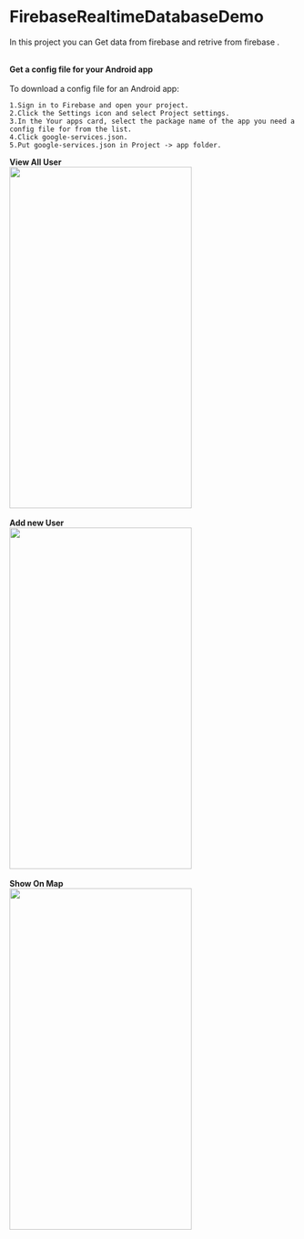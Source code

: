 # FirebaseRealtimeDatabaseDemo

In this project you can Get data from firebase and retrive from firebase .</br></br>

**Get a config file for your Android app**</br></br>
To download a config file for an Android app:

    1.Sign in to Firebase and open your project.
    2.Click the Settings icon and select Project settings.
    3.In the Your apps card, select the package name of the app you need a config file for from the list.
    4.Click google-services.json. 
    5.Put google-services.json in Project -> app folder. 
    
**View All User**</br>
<img src=https://user-images.githubusercontent.com/34679133/38912508-5452c442-42f3-11e8-9c25-053c129e9add.png width="320" height="600"/></br></br>
**Add new User**</br>
<img src=https://user-images.githubusercontent.com/34679133/38912517-5d837f66-42f3-11e8-946f-a7acdc4dec0e.png width="320" height="600"/></br></br>
**Show On Map**</br>
<img src=https://user-images.githubusercontent.com/34679133/38912520-60fd762e-42f3-11e8-9735-9f415b6f5231.png width="320" height="600"/></br></br>

